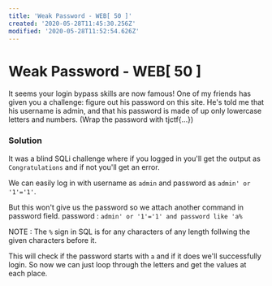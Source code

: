 ```yaml
---
title: 'Weak Password - WEB[ 50 ]'
created: '2020-05-28T11:45:30.256Z'
modified: '2020-05-28T11:52:54.626Z'
---
```


# Weak Password - WEB[ 50 ]

It seems your login bypass skills are now famous! One of my friends has given you a challenge: figure out his password on this site. He's told me that his username is admin, and that his password is made of up only lowercase letters and numbers. (Wrap the password with tjctf{...})

### Solution

It was a blind SQLi challenge where if you logged in you'll get the output as   `Congratulations` and if not you'll get an error.

We can easily log in with username as `admin` and password as `admin' or '1'='1'`.

But this won't give us the password so we attach another command in password field.
password : `admin' or '1'='1' and password like 'a%`

NOTE : The `%` sign in SQL is for any characters of any length follwing the given characters before it. 

This will check if the password starts with `a` and if it does we'll successfully login. So now we can just loop through the letters and get the values at each place.

